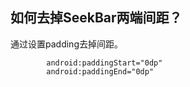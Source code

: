 

## 如何去掉SeekBar两端间距？
通过设置padding去掉间距。
```
        android:paddingStart="0dp"
        android:paddingEnd="0dp"
```